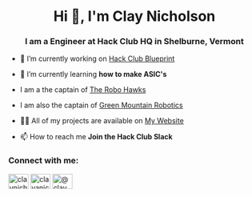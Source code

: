 <h1 align="center">Hi 👋, I'm Clay Nicholson</h1>
<h3 align="center">I am a Engineer at Hack Club HQ in Shelburne, Vermont</h3>

- 🔭 I’m currently working on [Hack Club Blueprint](https://github.com/hackclub/blueprint)

- 🌱 I’m currently learning **how to make ASIC's**

- I am a the captain of [The Robo Hawks](https://github.com/orgs/robohawks5741/dashboard)

- I am also the captain of [Green Mountain Robotics](https://github.com/orgs/greenmountainrobotics/dashboard)

- 👨‍💻 All of my projects are available on [My Website](https://claynicholson.com/)

- 📫 How to reach me **Join the Hack Club Slack**

<h3 align="left">Connect with me:</h3>
<p align="left">
<a href="https://linkedin.com/in/claynicholson" target="blank"><img align="center" src="https://raw.githubusercontent.com/rahuldkjain/github-profile-readme-generator/master/src/images/icons/Social/linked-in-alt.svg" alt="claynicholson" height="30" width="40" /></a>
<a href="https://instagram.com/clayanicholson" target="blank"><img align="center" src="https://raw.githubusercontent.com/rahuldkjain/github-profile-readme-generator/master/src/images/icons/Social/instagram.svg" alt="clayanicholson" height="30" width="40" /></a>
<a href="https://www.youtube.com/c/@clay_nicholson" target="blank"><img align="center" src="https://raw.githubusercontent.com/rahuldkjain/github-profile-readme-generator/master/src/images/icons/Social/youtube.svg" alt="@clay_nicholson" height="30" width="40" /></a>
</p>

